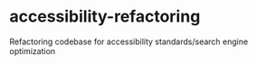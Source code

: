 # accessibility-refactoring
Refactoring codebase for accessibility standards/search engine optimization
